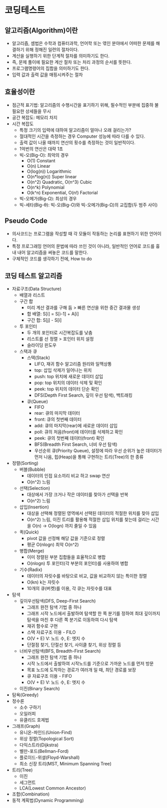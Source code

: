 # 코딩테스트
## 알고리즘(Algorithm)이란
  + 알고리즘, 셈법은 수학과 컴퓨터과학, 언어학 또는 엮인 분야에서 어떠한 문제를 해결하기 위해 정해진 일련의 절차이다. 
  + 계산을 실행하기 위한 단계적 절차를 의미하기도 한다. 
  + 즉, 문제 풀이에 필요한 계산 절차 또는 처리 과정의 순서를 뜻한다. 
  + 프로그램명령어의 집합을 의미하기도 한다.
  + 입력 값과 출력 값을 매핑시켜주는 절차
## 효율성이란
  + 점근적 표기법: 알고리즘의 수행시간을 표기하기 위해, 필수적인 부분에 집중하 불필요한 상세들을 무시
  + 공간 복잡도: 메모리 차지
  + 시간 복잡도
    + 특정 크기의 입력에 대하여 알고리즘이 얼마나 오래 걸리는가?
    + 절대적인 시간을 측정하는 경우 Computer 성능에 따라 다를 수 있다.
    + 출력 값이 나올 때까지 연산의 횟수를 측정하는 것이 일반적이다.
    + 1억번의 연산은 대략 1초
    + 빅-오(Big-O): 최악의 경우
      + O(1) Constant
      + O(n) Linear
      + O(log(n)) Logarithmic
      + O(n*log(n)) Super linear
      + O(n^2) Quadratic, O(n^3) Cubic
      + O(n^k) Polynomial
      + O(k^n) Exponential, O(n!) Factorial
    + 빅-오메가(Big-Ω): 최상의 경우
    + 빅-세타(Big-θ): 빅-오(Big-O)와 빅-오메가(Big-Ω)의 교집합(두 범주 사이)
## Pseudo Code
  + 의사코드는 프로그램을 작성할 때 각 모듈이 작동하는 논리를 표현하기 위한 언어이다. 
  + 특정 프로그래밍 언어의 문법에 따라 쓰인 것이 아니라, 일반적인 언어로 코드를 흉내 내어 알고리즘을 써놓은 코드를 말한다.
  + 구체적인 코드를 생각하기 전에, How to do
## 코딩 테스트 알고리즘
+ 자료구조(Data Structure)
  + 배열과 리스트
  + 구간 합
    + 미리 계산 결과를 구해 둠 > 빠른 연산을 위한 중간 결과물 생성
    + 합 배열: S[i] = S[i-1] + A[i]
    + 구간 합: S[j] - S[i]
  + 투 포인터
    + 두 개의 포인터로 시간복잡도를 낮춤
    + 리스트를 선 정렬 > 포인터 위치 설정
    + 슬라이딩 윈도우
  + 스택과 큐
    + 스택(Stack)
      + LIFO, 재귀 함수 알고리즘 원리와 일맥상통
      + top: 삽입 삭제가 일어나는 위치
      + push: top 위치에 새로운 데이터 삽입
      + pop: top 위치의 데이터 삭제 및 확인
      + peek: top 위치의 데이터 단순 확인
      + DFS(Depth First Search, 깊이 우선 탐색), 백트래킹
    + 큐(Queue)
      + FIFO
      + rear: 큐의 마지막 데이터
      + front: 큐의 첫번째 데이터
      + add: 큐의 마지막(rear)에 새로운 데이터 삽입
      + poll: 큐의 처음(front)에 데이터를 삭제하고 확인
      + peek: 큐의 첫번째 데이터(front) 확인
      + BFS(Breadth First Search, 너비 우선 탐색)
      + 우선순위 큐(Priority Queue), 설정에 따라 우선 순위가 높은 데이터가 먼저 나옴, 힙(Heap)을 통해 구현하는 트리(Tree)의 한 종류
+ 정렬(Sorting)
  + 버블(Bubble)
    + 데이터의 인접 요소끼리 비교 하고 swap 연산
    + O(n^2) 느림
  + 선택(Selection)
    + 대상에서 가장 크거나 작은 데이터를 찾아가 선택을 반복
    + O(n^2) 느림
  + 삽입(Insertion)
    + 대상을 선택해 정렬된 영역에서 선택된 데이터의 적절한 위치를 찾아 삽입
    + O(n^2) 느림, 이진 트리를 활용해 적절한 삽입 위치를 찾는데 걸리는 시간을 O(n) -> O(logn) 까지 줄일 수 있음
  + 퀵(Quick)
    + pivot 값을 선정해 해당 값을 기준으로 정렬
    + 평균 O(nlogn) 최악 O(n^2)
  + 병합(Merge)
    + 이미 정렬된 부분 집합들을 효율적으로 병합
    + O(nlogn) 투 포인터(각 부분의 포인터)를 사용하여 병합
  + 기수(Radix)
    + 데이터의 자릿수를 바탕으로 비교, 값을 비교하지 않는 특이한 정렬
    + O(kn) k는 자릿수
    + 10개의 큐(버켓)를 이용, 각 큐는 자릿수를 대표
+ 탐색
  + 깊이우선탐색(DFS, Deep-First Search)
    + 그래프 완전 탐색 기법 중 하나
    + 그래프 시작 노드에서 출발하여 탐색할 한 쪽 분기를 정하여 최대 깊이까지 탐색을 마친 후 다른 쪽 분기로 이동하여 다시 탐색
    + 재귀 함수로 구현
    + 스택 자료구조 이용 - FILO
    + O(V + E) V: 노드 수, E: 엣지 수
    + 단절점 찾기, 단절선 찾기, 사이클 찾기, 위상 정렬 등
  + 너비우선탐색(BFS, Breadth-First Search)
    + 그래프 완전 탐색 기법 중 하나
    + 시작 노드에서 출발하여 시작노드를 기준으로 가까운 노드를 먼저 방문
    + 목표 노드에 도착하는 경로가 여러개 일 때, 최단 경로를 보장
    + 큐 자료구조 이용 - FIFO
    + O(V + E) V: 노드 수, E: 엣지 수
  + 이진(Binary Search)
+ 탐욕(Greedy)
+ 정수론
  + 소수 구하기
  + 오일러피
  + 유클리드 호제법
+ 그래프(Graph)
  + 유니온-파인드(Union-Find)
  + 위상 정렬(Topological Sort)
  + 다익스트라(Dijkstra)
  + 벨만-포드(Bellman-Ford)
  + 플로이드-위셜(Floyd-Warshall)
  + 최소 신장 트리(MST, Minimum Spanning Tree)
+ 트리(Tree)
  + 이진
  + 세그먼트
  + LCA(Lowest Common Ancestor)
+ 조합(Combination)
+ 동적 계획법(Dynamic Programming)
